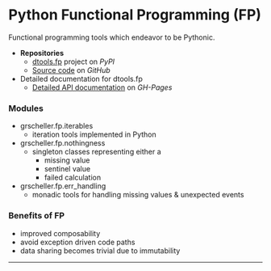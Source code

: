 # Python Functional Programming (FP)

Functional programming tools which endeavor to be Pythonic.

* **Repositories**
  * [dtools.fp][1] project on *PyPI*
  * [Source code][2] on *GitHub*
* Detailed documentation for dtools.fp
  * [Detailed API documentation][3] on *GH-Pages*

### Modules

* grscheller.fp.iterables
  * iteration tools implemented in Python
* grscheller.fp.nothingness
  * singleton classes representing either a
    * missing value
    * sentinel value
    * failed calculation
* grscheller.fp.err\_handling
  * monadic tools for handling missing values & unexpected events

### Benefits of FP

* improved composability
* avoid exception driven code paths
* data sharing becomes trivial due to immutability

---

[1]: https://pypi.org/project/dtools.fp/
[2]: https://github.com/grscheller/dtools-fp/
[3]: https://grscheller.github.io/dtools-docs/fp/
